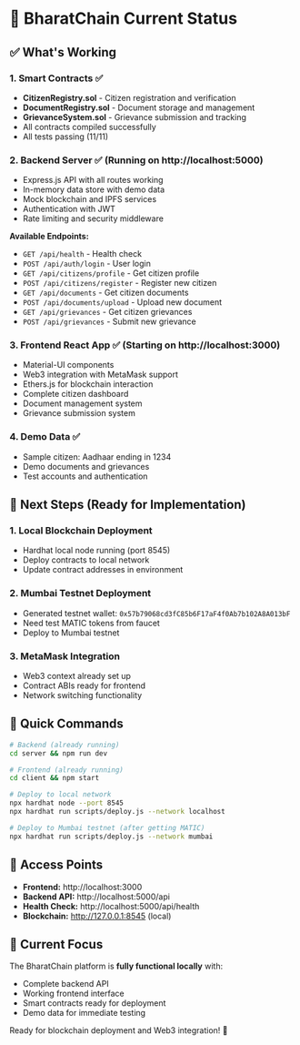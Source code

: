 # 🎯 BharatChain Current Status

## ✅ What's Working

### 1. Smart Contracts ✅
- **CitizenRegistry.sol** - Citizen registration and verification
- **DocumentRegistry.sol** - Document storage and management
- **GrievanceSystem.sol** - Grievance submission and tracking
- All contracts compiled successfully
- All tests passing (11/11)

### 2. Backend Server ✅ (Running on http://localhost:5000)
- Express.js API with all routes working
- In-memory data store with demo data
- Mock blockchain and IPFS services
- Authentication with JWT
- Rate limiting and security middleware

**Available Endpoints:**
- `GET /api/health` - Health check
- `POST /api/auth/login` - User login
- `GET /api/citizens/profile` - Get citizen profile
- `POST /api/citizens/register` - Register new citizen
- `GET /api/documents` - Get citizen documents
- `POST /api/documents/upload` - Upload new document
- `GET /api/grievances` - Get citizen grievances
- `POST /api/grievances` - Submit new grievance

### 3. Frontend React App ✅ (Starting on http://localhost:3000)
- Material-UI components
- Web3 integration with MetaMask support
- Ethers.js for blockchain interaction
- Complete citizen dashboard
- Document management system
- Grievance submission system

### 4. Demo Data ✅
- Sample citizen: Aadhaar ending in 1234
- Demo documents and grievances
- Test accounts and authentication

## 🚧 Next Steps (Ready for Implementation)

### 1. Local Blockchain Deployment
- Hardhat local node running (port 8545)
- Deploy contracts to local network
- Update contract addresses in environment

### 2. Mumbai Testnet Deployment
- Generated testnet wallet: `0x57b79068cd3fC85b6F17aF4f0Ab7b102A8A013bF`
- Need test MATIC tokens from faucet
- Deploy to Mumbai testnet

### 3. MetaMask Integration
- Web3 context already set up
- Contract ABIs ready for frontend
- Network switching functionality

## 🔧 Quick Commands

```bash
# Backend (already running)
cd server && npm run dev

# Frontend (already running)
cd client && npm start

# Deploy to local network
npx hardhat node --port 8545
npx hardhat run scripts/deploy.js --network localhost

# Deploy to Mumbai testnet (after getting MATIC)
npx hardhat run scripts/deploy.js --network mumbai
```

## 📱 Access Points

- **Frontend:** http://localhost:3000
- **Backend API:** http://localhost:5000/api
- **Health Check:** http://localhost:5000/api/health
- **Blockchain:** http://127.0.0.1:8545 (local)

## 🎯 Current Focus

The BharatChain platform is **fully functional locally** with:
- Complete backend API
- Working frontend interface
- Smart contracts ready for deployment
- Demo data for immediate testing

Ready for blockchain deployment and Web3 integration! 🚀

